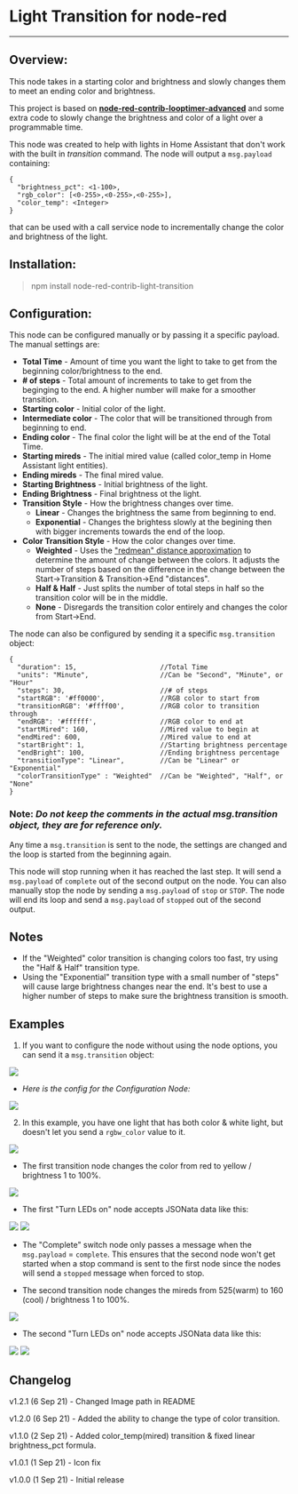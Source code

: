 # Light Transition for node-red

----------------------------

## **Overview:**

This node takes in a starting color and brightness and slowly changes them to meet an ending color and brightness.

This project is based on **[node-red-contrib-looptimer-advanced](https://github.com/Haxiboy/node-red-contrib-looptimer-advanced)** and some extra code to slowly change the brightness and color of a light over a programmable time.

This node was created to help with lights in Home Assistant that don't work with the built in _transition_ command.  The node will output a ```msg.payload``` containing:
``` 
{
  "brightness_pct": <1-100>,
  "rgb_color": [<0-255>,<0-255>,<0-255>],
  "color_temp": <Integer>
}
```

that can be used with a call service node to incrementally change the color and brightness of the light.

## **Installation:**
> npm install node-red-contrib-light-transition

## **Configuration:**
This node can be configured manually or by passing it a specific payload.  The manual settings are:
- **Total Time** - Amount of time you want the light to take to get from the beginning color/brightness to the end.
- **\# of steps** - Total amount of increments to take to get from the beginging to the end. A higher number will make for a smoother transition.
- **Starting color** - Initial color of the light.
- **Intermediate color** - The color that will be transitioned through from beginning to end.
- **Ending color** - The final color the light will be at the end of the Total Time.
- **Starting mireds** - The initial mired value (called color_temp in Home Assistant light entities).
- **Ending mireds** - The final mired value.
- **Starting Brightness** - Initial brightness of the light.
- **Ending Brightness** - Final brightness ot the light.
- **Transition Style** - How the brightness changes over time.
  - **Linear** - Changes the brightness the same from beginning to end.
  - **Exponential** - Changes the brightess slowly at the begining then with bigger increments towards the end of the loop.
- **Color Transition Style** - How the color changes over time.
  - **Weighted** - Uses the ["redmean" distance approximation](https://en.wikipedia.org/wiki/Color_difference#sRGB) to determine the amount of change between the colors.  It adjusts the number of steps based on the difference in the change between the Start->Transition & Transition->End "distances".
  - **Half & Half** - Just splits the number of total steps in half so the transition color will be in the middle.
  - **None** - Disregards the transition color entirely and changes the color from Start->End.

The node can also be configured by sending it a specific ```msg.transition``` object:
``` 
{
  "duration": 15,                     //Total Time
  "units": "Minute",                  //Can be "Second", "Minute", or "Hour"
  "steps": 30,                        //# of steps
  "startRGB": '#ff0000',              //RGB color to start from
  "transitionRGB": '#ffff00',         //RGB color to transition through
  "endRGB": '#ffffff',                //RGB color to end at
  "startMired": 160,                  //Mired value to begin at
  "endMired": 600,                    //Mired value to end at
  "startBright": 1,                   //Starting brightness percentage
  "endBright": 100,                   //Ending brightness percentage
  "transitionType": "Linear",         //Can be "Linear" or "Exponential"
  "colorTransitionType" : "Weighted"  //Can be "Weighted", "Half", or "None"
}
```
### **Note:**  *Do not keep the comments in the actual msg.transition object, they are for reference only.*


Any time a ```msg.transition``` is sent to the node, the settings are changed and the loop is started from the beginning again.

This node will stop running when it has reached the last step.  It will send a ```msg.payload``` of ```complete``` out of the second output on the node.
You can also manually stop the node by sending a ```msg.payload``` of ```stop``` or ```STOP```.  The node will end its loop and send a ```msg.payload``` of ```stopped``` out of the second output.

## **Notes**
- If the "Weighted" color transition is changing colors too fast, try using the "Half & Half" transition type.
- Using the "Exponential" transition type with a small number of "steps" will cause large brightness changes near the end.  It's best to use a higher number of steps to make sure the brightness transition is smooth.

## **Examples**
1. If you want to configure the node without using the node options, you can send it a ```msg.transition``` object:

![](https://github.com/mochman/node-red-contrib-light-transition/blob/main/images/configure_dynamic.png?raw=true)

  - *Here is the config for the Configuration Node:*

![](https://github.com/mochman/node-red-contrib-light-transition/blob/main/images/dynamic_settings.png?raw=true)

2. In this example, you have one light that has both color & white light, but doesn't let you send a ```rgbw_color``` value to it.

![](https://github.com/mochman/node-red-contrib-light-transition/blob/main/images/multiple_flow.png?raw=true)

- The first transition node changes the color from red to yellow / brightness 1 to 100%.

![](https://github.com/mochman/node-red-contrib-light-transition/blob/main/images/node_settings.png?raw=true)

- The first "Turn LEDs on" node accepts JSONata data like this:

![](https://github.com/mochman/node-red-contrib-light-transition/blob/main/images/call_service.png?raw=true)
![](https://github.com/mochman/node-red-contrib-light-transition/blob/main/images/jsonata.png?raw=true)


 - The "Complete" switch node only passes a message when the ```msg.payload``` = ```complete```.  This ensures that the second node won't get started when a stop command is sent to the first node since the nodes will send a ```stopped``` message when forced to stop.

 - The second transition node changes the mireds from 525(warm) to 160 (cool) / brightness 1 to 100%.

![](./images/node_settings2.png)

- The second "Turn LEDs on" node accepts JSONata data like this:

![](https://github.com/mochman/node-red-contrib-light-transition/blob/main/images/call_service.png?raw=true)
![](https://github.com/mochman/node-red-contrib-light-transition/blob/main/images/jsonata2.png?raw=true)


## **Changelog**
v1.2.1 (6 Sep 21) - Changed Image path in README

v1.2.0 (6 Sep 21) - Added the ability to change the type of color transition.

v1.1.0 (2 Sep 21) - Added color_temp(mired) transition & fixed linear brightness_pct formula.

v1.0.1 (1 Sep 21) - Icon fix

v1.0.0 (1 Sep 21) - Initial release
